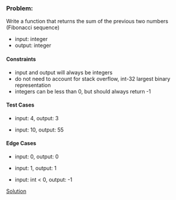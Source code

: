 ### Problem:
Write a function that returns the sum of the previous two numbers (Fibonacci sequence) <br>

- input: integer
- output: integer

#### Constraints
- input and output will always be integers
- do not need to account for stack overflow, int-32 largest binary representation
- integers can be less than 0, but should always return -1

#### Test Cases
- input: 4, output: 3

- input: 10, output: 55

#### Edge Cases
- input: 0, output: 0

- input: 1, output: 1

- input: int < 0, output: -1

[Solution](https://github.com/laurenolivia/leap.py/blob/master/fib.py)
